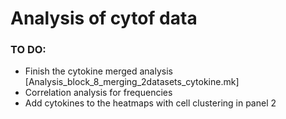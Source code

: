 # Analysis of cytof data

### TO DO:

- Finish the cytokine merged analysis [Analysis_block_8_merging_2datasets_cytokine.mk]
- Correlation analysis for frequencies
- Add cytokines to the heatmaps with cell clustering in panel 2
